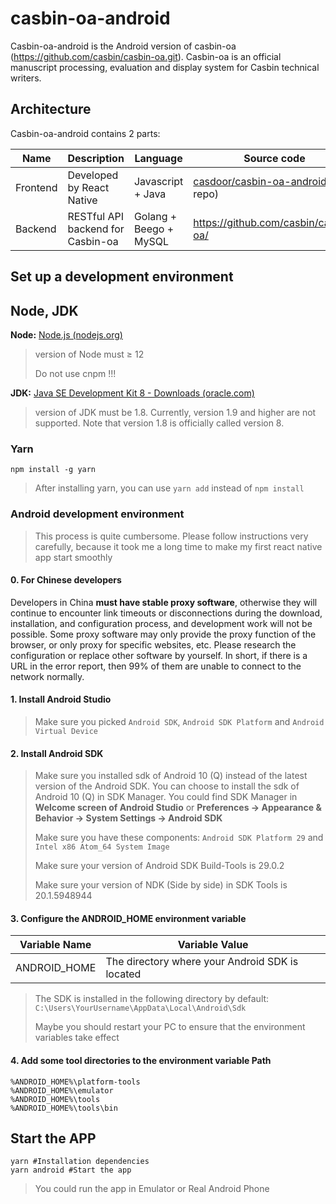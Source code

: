 # casbin-oa-android

Casbin-oa-android is the Android version of casbin-oa (https://github.com/casbin/casbin-oa.git). Casbin-oa is an official manuscript processing, evaluation and display system for Casbin technical writers.

## Architecture

Casbin-oa-android contains 2 parts:

| Name     | Description                       | Language               | Source code                                                  |
| -------- | --------------------------------- | ---------------------- | ------------------------------------------------------------ |
| Frontend | Developed by React Native         | Javascript + Java      | [casdoor/casbin-oa-android ](https://github.com/casdoor/casbin-oa-android) (this repo) |
| Backend  | RESTful API backend for Casbin-oa | Golang + Beego + MySQL | https://github.com/casbin/casbin-oa/                         |

## Set up a development environment

## Node, JDK

**Node:** [Node.js (nodejs.org)](https://nodejs.org/en/)	

> version of Node must ≥ 12
>
> Do not use cnpm !!!

**JDK:** [Java SE Development Kit 8 - Downloads (oracle.com)](https://www.oracle.com/java/technologies/javase/javase-jdk8-downloads.html)

> version of JDK must be 1.8. Currently, version 1.9 and higher are not supported. Note that version 1.8 is officially called version 8.

### Yarn

```shell
npm install -g yarn
```

> After installing yarn, you can use `yarn add` instead of `npm install`

### Android development environment

> This process is quite cumbersome. Please follow instructions very carefully, because it took me a long time to make my first react native app start smoothly

#### 0. For Chinese developers

Developers in China **must have stable proxy software**, otherwise they will continue to encounter link timeouts or disconnections during the download, installation, and configuration process, and development work will not be possible. 
Some proxy software may only provide the proxy function of the browser, or only proxy for specific websites, etc. Please research the configuration or replace other software by yourself. 
In short, if there is a URL in the error report, then 99% of them are unable to connect to the network normally.

#### 1. Install Android Studio

> Make sure you picked `Android SDK`, `Android SDK Platform` and `Android Virtual Device`

#### 2. Install Android SDK

> Make sure you installed sdk of Android 10 (Q) instead of the latest version of the Android SDK. You can choose to install the sdk of Android 10 (Q) in SDK Manager. You could find SDK Manager in **Welcome screen of Android Studio** or **Preferences -> Appearance & Behavior → System Settings → Android SDK**
>
> Make sure you have these components: `Android SDK Platform 29` and `Intel x86 Atom_64 System Image`
>
> Make sure your version of Android SDK Build-Tools is 29.0.2
>
> Make sure your version of NDK (Side by side) in SDK Tools is 20.1.5948944

#### 3. Configure the ANDROID_HOME environment variable

| Variable Name | Variable Value                                  |
| ------------- | ----------------------------------------------- |
| ANDROID_HOME  | The directory where your Android SDK is located |

> The SDK is installed in the following directory by default: `C:\Users\YourUsername\AppData\Local\Android\Sdk`
>
> Maybe you should restart your PC to ensure that the environment variables take effect

#### 4. Add some tool directories to the environment variable Path

```
%ANDROID_HOME%\platform-tools
%ANDROID_HOME%\emulator
%ANDROID_HOME%\tools
%ANDROID_HOME%\tools\bin
```

## Start the APP

```shell
yarn #Installation dependencies
yarn android #Start the app
```

> You could run the app in Emulator or Real Android Phone
